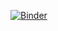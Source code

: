[![Binder](https://mybinder.org/badge_logo.svg)](https://mybinder.org/v2/gh/ramayyala/ALS_Clustermap/HEAD)
